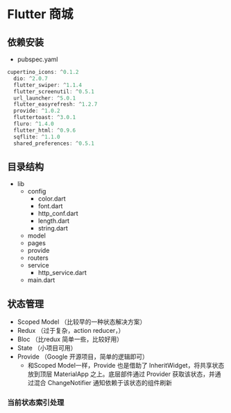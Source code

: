 # Flutter 商城
## 依赖安装
- pubspec.yaml

```dart
cupertino_icons: ^0.1.2
  dio: ^2.0.7
  flutter_swiper: ^1.1.4
  flutter_screenutil: ^0.5.1
  url_launcher: ^5.0.1
  flutter_easyrefresh: ^1.2.7
  provide: ^1.0.2
  fluttertoast: ^3.0.1
  fluro: ^1.4.0
  flutter_html: ^0.9.6
  sqflite: ^1.1.0
  shared_preferences: ^0.5.1
```

## 目录结构
- lib
  - config
    - color.dart
    - font.dart
    - http_conf.dart
    - length.dart
    - string.dart
  - model
  - pages
  - provide
  - routers
  - service
    - http_service.dart
  - main.dart

## 状态管理
- Scoped Model （比较早的一种状态解决方案）
- Redux （过于复杂，action reducer，）
- Bloc （比redux 简单一些，比较好用）
- State （小项目可用）
- Provide （Google 开源项目，简单的逻辑即可）
  - 和Scoped Model一样，Provide 也是借助了 InheritWidget，将共享状态放到顶层 MaterialApp 之上。底层部件通过 Provider 获取该状态，并通过混合 ChangeNotifier 通知依赖于该状态的组件刷新

### 当前状态索引处理